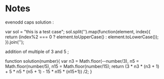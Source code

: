 # Notes


evenodd caps  solution : 


var sol = "this is a test case";
sol.split('').map(function(element, index){
return (index%2 === 0 ? element.toUpperCase() : element.toLowerCase());
}).join('');





addition of multiple of 3 and 5 ;


function solution(number){
  var n3 = Math.floor(--number/3), n5 = Math.floor(number/5), n15 = Math.floor(number/15);
  return (3 * n3 * (n3 + 1) + 5 * n5 * (n5 + 1) - 15 * n15 * (n15+1)) /2;
}
